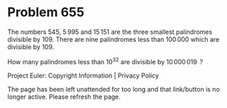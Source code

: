 #   Problem 655

   The numbers $545$, $5\,995$ and $15\,151$ are the three smallest
   palindromes divisible by $109$. There are nine palindromes less than
   $100\,000$ which are divisible by $109$.

   How many palindromes less than $10^{32}$ are divisible by $10\,000\,019\,$
   ?

   Project Euler: Copyright Information | Privacy Policy

   The page has been left unattended for too long and that link/button is no
   longer active. Please refresh the page.
